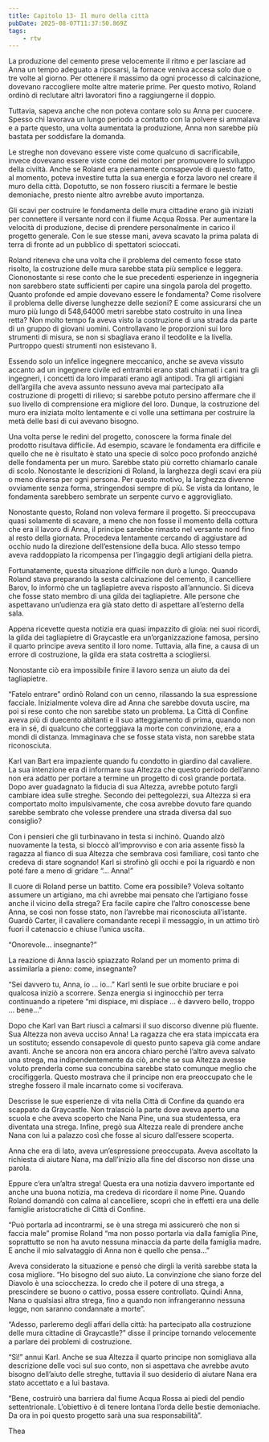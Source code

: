 ```yaml
---
title: Capitolo 13- Il muro della città
pubDate: 2025-08-07T11:37:50.869Z
tags:
    - rtw
---
```



La produzione del cemento prese velocemente il ritmo e per lasciare ad Anna un tempo adeguato a riposarsi, la fornace veniva accesa solo due o tre volte al giorno. Per ottenere il massimo da ogni processo di calcinazione, dovevano raccogliere molte altre materie prime. Per questo motivo, Roland ordinò di reclutare altri lavoratori fino a raggiungerne il doppio.


Tuttavia, sapeva anche che non poteva contare solo su Anna per cuocere. Spesso chi lavorava un lungo periodo a contatto con la polvere si ammalava e a parte questo, una volta aumentata la produzione, Anna non sarebbe più bastata per soddisfare la domanda.


Le streghe non dovevano essere viste come qualcuno di sacrificabile, invece dovevano essere viste come dei motori per promuovere lo sviluppo della civiltà. Anche se Roland era pienamente consapevole di questo fatto, al momento, poteva investire tutta la sua energia e forza lavoro nel creare il muro della città. Dopotutto, se non fossero riusciti a fermare le bestie demoniache, presto niente altro avrebbe avuto importanza.


Gli scavi per costruire le fondamenta delle mura cittadine erano già iniziati per connettere il versante nord con il fiume Acqua Rossa. Per aumentare la velocità di produzione, decise di prendere personalmente in carico il progetto generale. Con le sue stesse mani, aveva scavato la prima palata di terra di fronte ad un pubblico di spettatori scioccati.


Roland riteneva che una volta che il problema del cemento fosse stato risolto, la costruzione delle mura sarebbe stata più semplice e leggera. Ciononostante si rese conto che le sue precedenti esperienze in ingegneria non sarebbero state sufficienti per capire una singola parola del progetto. Quanto profonde ed ampie dovevano essere le fondamenta? Come risolvere il problema delle diverse lunghezze delle sezioni? E come assicurarsi che un muro più lungo di 548,64000 metri sarebbe stato costruito in una linea retta? Non molto tempo fa aveva visto la costruzione di una strada da parte di un gruppo di giovani uomini. Controllavano le proporzioni sui loro strumenti di misura, se non si sbagliava erano il teodolite e la livella. Purtroppo questi strumenti non esistevano lì.


Essendo solo un infelice ingegnere meccanico, anche se aveva vissuto accanto ad un ingegnere civile ed entrambi erano stati chiamati i cani tra gli ingegneri, i concetti da loro imparati erano agli antipodi. Tra gli artigiani dell’argilla che aveva assunto nessuno aveva mai partecipato alla costruzione di progetti di rilievo; si sarebbe potuto persino affermare che il suo livello di comprensione era migliore del loro. Dunque, la costruzione del muro era iniziata molto lentamente e ci volle una settimana per costruire la metà delle basi di cui avevano bisogno.


Una volta perse le redini del progetto, conoscere la forma finale del prodotto risultava difficile. Ad esempio, scavare le fondamenta era difficile e quello che ne è risultato è stato una specie di solco poco profondo anziché delle fondamenta per un muro. Sarebbe stato più corretto chiamarlo canale di scolo. Nonostante le descrizioni di Roland, la larghezza degli scavi era più o meno diversa per ogni persona. Per questo motivo, la larghezza divenne ovviamente senza forma, stringendosi sempre di più. Se vista da lontano, le fondamenta sarebbero sembrate un serpente curvo e aggrovigliato.


Nonostante questo, Roland non voleva fermare il progetto. Si preoccupava quasi solamente di scavare, a meno che non fosse il momento della cottura che era il lavoro di Anna, il principe sarebbe rimasto nel versante nord fino al resto della giornata. Procedeva lentamente cercando di aggiustare ad occhio nudo la direzione dell’estensione della buca. Allo stesso tempo aveva raddoppiato la ricompensa per l’ingaggio degli artigiani della pietra.


Fortunatamente, questa situazione difficile non durò a lungo. Quando Roland stava preparando la sesta calcinazione del cemento, il cancelliere Barov, lo informò che un tagliapietre aveva risposto all’annuncio. Si diceva che fosse stato membro di una gilda dei tagliapietre. Alle persone che aspettavano un’udienza era già stato detto di aspettare all’esterno della sala.


Appena ricevette questa notizia era quasi impazzito di gioia: nei suoi ricordi, la gilda dei tagliapietre di Graycastle era un’organizzazione famosa, persino il quarto principe aveva sentito il loro nome. Tuttavia, alla fine, a causa di un errore di costruzione, la gilda era stata costretta a sciogliersi.


Nonostante ciò era impossibile finire il lavoro senza un aiuto da dei tagliapietre.


“Fatelo entrare” ordinò Roland con un cenno, rilassando la sua espressione facciale. Inizialmente voleva dire ad Anna che sarebbe dovuta uscire, ma poi si rese conto che non sarebbe stato un problema. La Città di Confine aveva più di duecento abitanti e il suo atteggiamento di prima, quando non era in sé, di qualcuno che corteggiava la morte con convinzione, era a mondi di distanza. Immaginava che se fosse stata vista, non sarebbe stata riconosciuta.


Karl van Bart era impaziente quando fu condotto in giardino dal cavaliere. La sua intenzione era di informare sua Altezza che questo periodo dell’anno non era adatto per portare a termine un progetto di così grande portata. Dopo aver guadagnato la fiducia di sua Altezza, avrebbe potuto fargli cambiare idea sulle streghe. Secondo dei pettegolezzi, sua Altezza si era comportato molto impulsivamente, che cosa avrebbe dovuto fare quando sarebbe sembrato che volesse prendere una strada diversa dal suo consiglio?


Con i pensieri che gli turbinavano in testa si inchinò. Quando alzò nuovamente la testa, si bloccò all’improvviso e con aria assente fissò la ragazza al fianco di sua Altezza che sembrava così familiare, così tanto che credeva di stare sognando! Karl si strofinò gli occhi e poi la riguardò e non poté fare a meno di gridare “… Anna!”


Il cuore di Roland perse un battito. Come era possibile? Voleva soltanto assumere un artigiano, ma chi avrebbe mai pensato che l’artigiano fosse anche il vicino della strega? Era facile capire che l’altro conoscesse bene Anna, se così non fosse stato, non l’avrebbe mai riconosciuta all’istante. Guardò Carter, il cavaliere comandante recepì il messaggio, in un attimo tirò fuori il catenaccio e chiuse l’unica uscita.


“Onorevole… insegnante?”


La reazione di Anna lasciò spiazzato Roland per un momento prima di assimilarla a pieno: come, insegnante?


“Sei davvero tu, Anna, io … io…” Karl sentì le sue orbite bruciare e poi qualcosa iniziò a scorrere. Senza energia si inginocchiò per terra continuando a ripetere “mi dispiace, mi dispiace … è davvero bello, troppo … bene…”


Dopo che Karl van Bart riuscì a calmarsi il suo discorso divenne più fluente. Sua Altezza non aveva ucciso Anna! La ragazza che era stata impiccata era un sostituto; essendo consapevole di questo punto sapeva già come andare avanti. Anche se ancora non era ancora chiaro perché l’altro aveva salvato una strega, ma indipendentemente da ciò, anche se sua Altezza avesse voluto prenderla come sua concubina sarebbe stato comunque meglio che crocifiggerla. Questo mostrava che il principe non era preoccupato che le streghe fossero il male incarnato come si vociferava.


Descrisse le sue esperienze di vita nella Città di Confine da quando era scappato da Graycastle. Non tralasciò la parte dove aveva aperto una scuola e che aveva scoperto che Nana Pine, una sua studentessa, era diventata una strega. Infine, pregò sua Altezza reale di prendere anche Nana con lui a palazzo così che fosse al sicuro dall’essere scoperta.


Anna che era di lato, aveva un’espressione preoccupata. Aveva ascoltato la richiesta di aiutare Nana, ma dall’inizio alla fine del discorso non disse una parola.


Eppure c’era un’altra strega! Questa era una notizia davvero importante ed anche una buona notizia, ma credeva di ricordare il nome Pine. Quando Roland domandò con calma al cancelliere, scoprì che in effetti era una delle famiglie aristocratiche di Città di Confine.


“Può portarla ad incontrarmi, se è una strega mi assicurerò che non si faccia male” promise Roland “ma non posso portarla via dalla famiglia Pine, soprattutto se non ha avuto nessuna minaccia da parte della famiglia madre. E anche il mio salvataggio di Anna non è quello che pensa...”


Aveva considerato la situazione e pensò che dirgli la verità sarebbe stata la cosa migliore. “Ho bisogno del suo aiuto. La convinzione che siano forze del Diavolo è una sciocchezza. Io credo che il potere di una strega, a prescindere se buono o cattivo, possa essere controllato. Quindi Anna, Nana o qualsiasi altra strega, fino a quando non infrangeranno nessuna legge, non saranno condannate a morte”.


“Adesso, parleremo degli affari della città: ha partecipato alla costruzione delle mura cittadine di Graycastle?” disse il principe tornando velocemente a parlare dei problemi di costruzione.


“Sì!” annui Karl. Anche se sua Altezza il quarto principe non somigliava alla descrizione delle voci sul suo conto, non si aspettava che avrebbe avuto bisogno dell’aiuto delle streghe, tuttavia il suo desiderio di aiutare Nana era stato accettato e a lui bastava.


“Bene, costruirò una barriera dal fiume Acqua Rossa ai piedi del pendio settentrionale. L’obiettivo è di tenere lontana l’orda delle bestie demoniache. Da ora in poi questo progetto sarà una sua responsabilità”.






Thea
                                


                                



